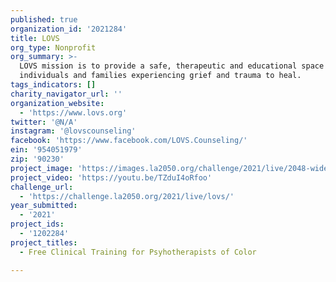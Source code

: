 ```yaml
---
published: true
organization_id: '2021284'
title: LOVS
org_type: Nonprofit
org_summary: >-
  LOVS mission is to provide a safe, therapeutic and educational space for
  individuals and families experiencing grief and trauma to heal.
tags_indicators: []
charity_navigator_url: ''
organization_website:
  - 'https://www.lovs.org'
twitter: '@N/A'
instagram: '@lovscounseling'
facebook: 'https://www.facebook.com/LOVS.Counseling/'
ein: '954051979'
zip: '90230'
project_image: 'https://images.la2050.org/challenge/2021/live/2048-wide/lovs.jpg'
project_video: 'https://youtu.be/TZduI4oRfoo'
challenge_url:
  - 'https://challenge.la2050.org/2021/live/lovs/'
year_submitted:
  - '2021'
project_ids:
  - '1202284'
project_titles:
  - Free Clinical Training for Psyhotherapists of Color

---
```

